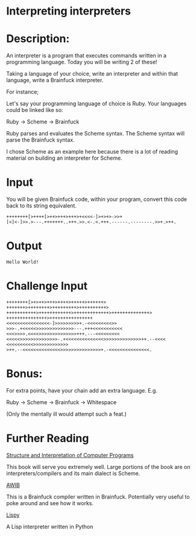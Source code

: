 # Interpreting interpreters
<div class="md"><h1><strong>Description:</strong></h1>
<p>An interpreter is a program that executes commands written in a programming language. Today you will be writing 2 of these!</p>
<p>Taking a language of your choice, write an interpreter and within that language, write a Brainfuck interpreter.</p>
<p>For instance;</p>
<p>Let's say your programming language of choice is Ruby. Your languages could be linked like so:</p>
<p>Ruby -&gt; Scheme -&gt; Brainfuck</p>
<p>Ruby parses and evaluates the Scheme syntax. The Scheme syntax will parse the Brainfuck syntax.</p>
<p>I chose Scheme as an example here because there is a lot of reading material on building an interpreter for Scheme.</p>
<h1><strong>Input</strong></h1>
<p>You will be given Brainfuck code, within your program, convert this code back to its string equivalent.</p>
<pre><code>++++++++[&gt;++++[&gt;++&gt;+++&gt;+++&gt;+&lt;&lt;&lt;&lt;-]&gt;+&gt;+&gt;-&gt;&gt;+
[&lt;]&lt;-]&gt;&gt;.&gt;---.+++++++..+++.&gt;&gt;.&lt;-.&lt;.+++.------.--------.&gt;&gt;+.&gt;++.
</code></pre>
<h1><strong>Output</strong></h1>
<pre><code>Hello World!
</code></pre>
<h1><strong>Challenge Input</strong></h1>
<pre><code>++++++++[&gt;+&gt;++&gt;+++&gt;++++&gt;+++++&gt;++++++&gt;
+++++++&gt;++++++++&gt;+++++++++&gt;++++++++++&gt;
+++++++++++&gt;++++++++++++&gt;+++++++++++++&gt;++++++++++++++&gt;
+++++++++++++++&gt;++++++++++++++++
&lt;&lt;&lt;&lt;&lt;&lt;&lt;&lt;&lt;&lt;&lt;&lt;&lt;&lt;&lt;&lt;-]&gt;&gt;&gt;&gt;&gt;&gt;&gt;&gt;&gt;+.-&lt;&lt;&lt;&lt;&lt;&lt;&lt;&lt;&lt;&gt;&gt;
&gt;&gt;&gt;-.+&lt;&lt;&lt;&lt;&lt;&gt;&gt;&gt;&gt;&gt;&gt;&gt;&gt;&gt;&gt;&gt;&gt;&gt;&gt;---.+++&lt;&lt;&lt;&lt;&lt;&lt;&lt;&lt;&lt;&lt;&lt;
&lt;&lt;&lt;&gt;&gt;&gt;&gt;.&lt;&lt;&lt;&lt;&gt;&gt;&gt;&gt;&gt;&gt;&gt;&gt;&gt;&gt;&gt;&gt;&gt;&gt;+++.---&lt;&lt;&lt;&lt;&lt;&lt;&lt;&lt;&lt;
&lt;&lt;&lt;&lt;&lt;&gt;&gt;&gt;&gt;&gt;&gt;&gt;&gt;&gt;&gt;&gt;&gt;&gt;&gt;-.+&lt;&lt;&lt;&lt;&lt;&lt;&lt;&lt;&lt;&lt;&lt;&lt;&lt;&lt;&gt;&gt;&gt;&gt;&gt;&gt;&gt;&gt;&gt;&gt;&gt;&gt;&gt;&gt;++.--&lt;&lt;&lt;&lt;
&lt;&lt;&lt;&lt;&lt;&lt;&lt;&lt;&lt;&lt;&gt;&gt;&gt;&gt;&gt;&gt;&gt;&gt;&gt;&gt;&gt;&gt;&gt;
&gt;++.--&lt;&lt;&lt;&lt;&lt;&lt;&lt;&lt;&lt;&lt;&lt;&lt;&lt;&lt;&gt;&gt;&gt;&gt;&gt;&gt;&gt;&gt;&gt;&gt;&gt;&gt;&gt;&gt;&gt;+.-&lt;&lt;&lt;&lt;&lt;&lt;&lt;&lt;&lt;&lt;&lt;&lt;&lt;&lt;&lt;.
</code></pre>
<h1><strong>Bonus:</strong></h1>
<p>For extra points, have your chain add an extra language.
E.g.</p>
<p>Ruby -&gt; Scheme -&gt; Brainfuck -&gt; Whitespace</p>
<p>(Only the mentally ill would attempt such a feat.)</p>
<h1><strong>Further Reading</strong></h1>
<p><a href="http://mitpress.mit.edu/sicp/full-text/book/book-Z-H-4.html#%_toc_start">Structure and Interpretation of Computer Programs</a></p>
<p>This book will serve you extremely well. Large portions of the book are on interpreters/compilers and its main dialect is Scheme.</p>
<p><a href="https://code.google.com/p/awib/">AWIB</a></p>
<p>This is a Brainfuck compiler written in Brainfuck. Potentially very useful to poke around and see how it works.</p>
<p><a href="http://norvig.com/lispy.html">Lispy</a></p>
<p>A Lisp interpreter written in Python</p>
</div>
